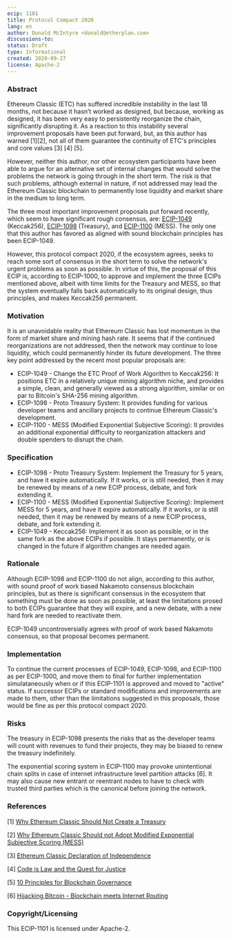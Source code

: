 ```yaml
---
ecip: 1101
title: Protocol Compact 2020
lang: en
author: Donald McIntyre <donald@etherplan.com>
discussions-to: 
status: Draft
type: Informational
created: 2020-09-27
license: Apache-2
---
```


### Abstract

Ethereum Classic (ETC) has suffered incredible instability in the last 18 months, not because it hasn’t worked as designed, but because, working as designed, it has been very easy to persistently reorganize the chain, significantly disrupting it. As a reaction to this instability several improvement proposals have been put forward, but, as this author has warned [1][2], not all of them guarantee the continuity of ETC's principles and core values [3] [4] [5]. 

However, neither this author, nor other ecosystem participants have been able to argue for an alternative set of internal changes that would solve the problems the network is going through in the short term. The risk is that such problems, although external in nature, if not addressed may lead the Ethereum Classic blockchain to permanently lose liquidity and market share in the medium to long term.

The three most important improvement proposals put forward recently, which seem to have significant rough consensus, are: [ECIP-1049](https://ecips.ethereumclassic.org/ECIPs/ecip-1049) (Keccak256), [ECIP-1098](https://ecips.ethereumclassic.org/ECIPs/ecip-1098) (Treasury), and [ECIP-1100](https://ecips.ethereumclassic.org/ECIPs/ecip-1100) (MESS). The only one that this author has favored as aligned with sound blockchain principles has been ECIP-1049.

However, this protocol compact 2020, if the ecosystem agrees, seeks to reach some sort of consensus in the short term to solve the network's urgent problems as soon as possible. In virtue of this, the proposal of this ECIP is, according to ECIP-1000, to approve and implement the three ECIPs mentioned above, albeit with time limits for the Treasury and MESS, so that the system eventually falls back automatically to its original design, thus principles, and makes Keccak256 permanent.

### Motivation

It is an unavoidable reality that Ethereum Classic has lost momentum in the form of market share and mining hash rate. It seems that if the continued reorganizations are not addressed, then the network may continue to lose liquidity, which could permanently hinder its future development. The three key point addressed by the recent most popular proposals are:

* ECIP-1049 - Change the ETC Proof of Work Algorithm to Keccak256: It positions ETC in a relatively unique mining algorithm niche, and provides a simple, clean, and generally viewed as a strong algorithm, similar or on par to Bitcoin's SHA-256 mining algorithm. 
* ECIP-1098 - Proto Treasury System: It provides funding for various developer teams and ancillary projects to continue Ethereum Classic's development.
* ECIP-1100 - MESS (Modified Exponential Subjective Scoring): It provides an additional exponential difficulty to reorganization attackers and double spenders to disrupt the chain.

### Specification

* ECIP-1098 - Proto Treasury System: Implement the Treasury for 5 years, and have it expire automatically. If it works, or is still needed, then it may be renewed by means of a new ECIP process, debate, and fork extending it. 
* ECIP-1100 - MESS (Modified Exponential Subjective Scoring): Implement MESS for 5 years, and have it expire automatically. If it works, or is still needed, then it may be renewed by means of a new ECIP process, debate, and fork extending it. 
* ECIP-1049 - Keccak256: Implement it as soon as possible, or in the same fork as the above ECIPs if possible. It stays permanently, or is changed in the future if algorithm changes are needed again.

### Rationale

Although ECIP-1098 and ECIP-1100 do not align, according to this author, with sound proof of work based Nakamoto consensus blockchain principles, but as there is significant consensus in the ecosystem that something must be done as soon as possible, at least the limitations prosed to both ECIPs guarantee that they will expire, and a new debate, with a new hard fork are needed to reactivate them.

ECIP-1049 uncontroversially agrees with proof of work based Nakamoto consensus, so that proposal becomes permanent.

### Implementation

To continue the current processes of ECIP-1049, ECIP-1098, and ECIP-1100 as per ECIP-1000, and move them to final for further implementation simulataneously when or if this ECIP-1101 is approved and moved to "active" status. If successor ECIPs or standard modifications and improvements are made to them, other than the limitations suggested in this proposals, those would be fine as per this protocol compact 2020.

### Risks

The treasury in ECIP-1098 presents the risks that as the developer teams will count with revenues to fund their projects, they may be biased to renew the treasury indefinitely.

The exponential scoring system in ECIP-1100 may provoke unintentional chain splits in case of internet infrastructure level partition attacks [6]. It may also cause new entrant or reentrant nodes to have to check with trusted third parties which is the canonical before joining the network.

### References

[1] [Why Ethereum Classic Should Not Create a Treasury](https://etherplan.com/2020/08/14/why-ethereum-classic-should-not-create-a-treasury/12384/)

[2] [Why Ethereum Classic Should not Adopt Modified Exponential Subjective Scoring (MESS)](https://etherplan.com/2020/09/26/why-ethereum-classic-should-not-adopt-modified-exponential-subjective-scoring-mess/12792/)

[3] [Ethereum Classic Declaration of Independence](https://ethereumclassic.org/ETC_Declaration_of_Independence.pdf)

[4] [Code is Law and the Quest for Justice](https://ethereumclassic.org/blog/2016-09-09-code-is-law)

[5] [10 Principles for Blockchain Governance](https://etherplan.com/2018/03/20/10-principles-for-blockchain-governance/6803/)

[6] [Hijacking Bitcoin - Blockchain meets Internet Routing](https://btc-hijack.ethz.ch/)

### Copyright/Licensing

This ECIP-1101 is licensed under Apache-2.

